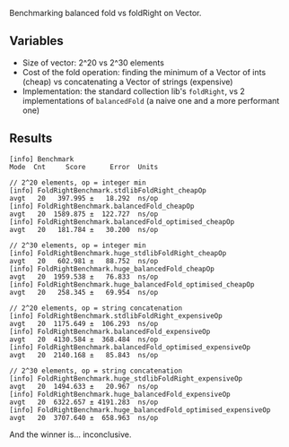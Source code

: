 Benchmarking balanced fold vs foldRight on Vector.

## Variables

* Size of vector: 2^20 vs 2^30 elements
* Cost of the fold operation: finding the minimum of a Vector of ints (cheap) vs concatenating a Vector of strings (expensive)
* Implementation: the standard collection lib's `foldRight`, vs 2 implementations of `balancedFold` (a naive one and a more performant one)

## Results

```
[info] Benchmark                                                   Mode  Cnt     Score      Error  Units

// 2^20 elements, op = integer min
[info] FoldRightBenchmark.stdlibFoldRight_cheapOp                  avgt   20   397.995 ±   18.292  ns/op
[info] FoldRightBenchmark.balancedFold_cheapOp                     avgt   20  1589.875 ±  122.727  ns/op
[info] FoldRightBenchmark.balancedFold_optimised_cheapOp           avgt   20   181.784 ±   30.200  ns/op

// 2^30 elements, op = integer min
[info] FoldRightBenchmark.huge_stdlibFoldRight_cheapOp             avgt   20   602.981 ±   88.752  ns/op
[info] FoldRightBenchmark.huge_balancedFold_cheapOp                avgt   20  1959.538 ±   76.833  ns/op
[info] FoldRightBenchmark.huge_balancedFold_optimised_cheapOp      avgt   20   258.345 ±   69.954  ns/op

// 2^20 elements, op = string concatenation
[info] FoldRightBenchmark.stdlibFoldRight_expensiveOp              avgt   20  1175.649 ±  106.293  ns/op
[info] FoldRightBenchmark.balancedFold_expensiveOp                 avgt   20  4130.584 ±  368.484  ns/op
[info] FoldRightBenchmark.balancedFold_optimised_expensiveOp       avgt   20  2140.168 ±   85.843  ns/op

// 2^30 elements, op = string concatenation
[info] FoldRightBenchmark.huge_stdlibFoldRight_expensiveOp         avgt   20  1494.633 ±   20.967  ns/op
[info] FoldRightBenchmark.huge_balancedFold_expensiveOp            avgt   20  6322.657 ± 4191.283  ns/op
[info] FoldRightBenchmark.huge_balancedFold_optimised_expensiveOp  avgt   20  3707.640 ±  658.963  ns/op
```

And the winner is... inconclusive.
